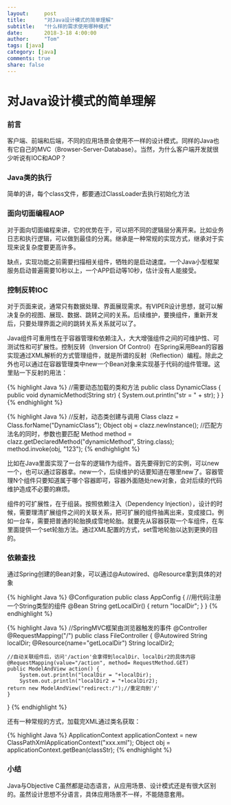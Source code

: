 ```yaml
---
layout:     post
title:      "对Java设计模式的简单理解"
subtitle:   "什么样的需求使用哪种模式"
date:       2018-3-18 4:00:00
author:     "Tom"
tags: [java]
category: [java]
comments: true
share: false
---
```

<h1>对Java设计模式的简单理解</h1>

<h3>前言</h3>

客户端、前端和后端，不同的应用场景会使用不一样的设计模式。同样的Java也有它自己的MVC（Browser-Server-Database）。当然，为什么客户端开发就很少听说有IOC和AOP？

<h3>Java类的执行</h3>

简单的讲，每个class文件，都要通过ClassLoader去执行初始化方法

<h3>面向切面编程AOP</h3>

对于面向切面编程来讲，它的优势在于，可以把不同的逻辑层分离开来。比如业务日志和执行逻辑，可以做到最佳的分离。继承是一种常规的实现方式，继承对于实现来说复杂度要更高许多。

缺点，实现功能之前需要扫描相关组件，牺牲的是启动速度。一个Java小型框架服务启动普遍需要10秒以上，一个APP启动等10秒，估计没有人能接受。

<h3>控制反转IOC</h3>

对于页面来说，通常只有数据处理、界面展现需求。有VIPER设计思想，就可以解决复杂的视图、展现、数据、跳转之间的关系。后续维护，要换组件，重新开发后，只要处理界面之间的跳转关系关系就可以了。

Java组件可重用性在于容器管理和依赖注入，大大增强组件之间的可维护性、可测试性和可扩展性。控制反转（Inversion Of Control）在Spring采用Bean的容器实现通过XML解析的方式管理组件，就是所谓的反射（Reflection）编程。除此之外也可以通过在容器管理类中new一个Bean对象来实现基于代码的组件管理。这里贴一下反射的用法：

{% highlight Java %}
//需要动态加载的类和方法
public class DynamicClass {
    public void dynamicMethod(String str) {
        System.out.println("str = " + str);
    }
}
{% endhighlight %}

{% highlight Java %}
//反射，动态类创建与调用
Class clazz = Class.forName("DynamicClass");
Object obj = clazz.newInstance();
//匹配方法名的同时，参数也要匹配
Method method = clazz.getDeclaredMethod("dynamicMethod", String.class);
method.invoke(obj, "123");
{% endhighlight %}

比如在Java里面实现了一台车的逻辑作为组件。首先要得到它的实例，可以new一个，也可以通过容器拿。new一个，后续维护的话要知道在哪里new了。容器管理N个组件只要知道属于哪个容器即可，容器外面随处new对象，会对后续的代码维护造成不必要的麻烦。

组件的可扩展性，在于组装。按照依赖注入（Dependency Injection），设计的时候，需要理清扩展组件之间的关联关系，把可扩展的组件抽离出来，变成接口。例如一台车，需要把普通的轮胎换成雪地轮胎。就要先从容器获取一个车组件，在车里面提供一个set轮胎方法。通过XML配置的方式，set雪地轮胎以达到更换的目的。

<h3>依赖查找</h3>

通过Spring创建的Bean对象，可以通过@Autowired、@Resource拿到具体的对象

{% highlight Java %}
@Configuration
public class AppConfig {
    //用代码注册一个String类型的组件
    @Bean
    String getLocalDir() {
        return "localDir";
    }
}
{% endhighlight %}

{% highlight Java %}
//SpringMVC框架由浏览器触发的事件
@Controller
@RequestMapping("/")
public class FileController {
    @Autowired
    String localDir;
    @Resource(name="getLocalDir")
    String localDir2;

    //自动关联组件后，访问'/action'会拿得到localDir、localDir2的具体内容
    @RequestMapping(value="/action", method= RequestMethod.GET)
    public ModelAndView action() {
        System.out.println("localDir = "+localDir);
        System.out.println("localDir2 = "+localDir2);
	return new ModelAndView("redirect:/");//重定向到'/'
    }
}
{% endhighlight %}

还有一种常规的方式，加载完XML通过类名获取：

{% highlight Java %}
ApplicationContext applicationContext = new ClassPathXmlApplicationContext("xxx.xml");
Object obj = applicationContext.getBean(classStr);
{% endhighlight %}

<h3>小结</h3>

Java与Objective C虽然都是动态语言，从应用场景、设计模式还是有很大区别的。虽然设计思想不分语言，具体应用场景不一样，不能随意套用。

